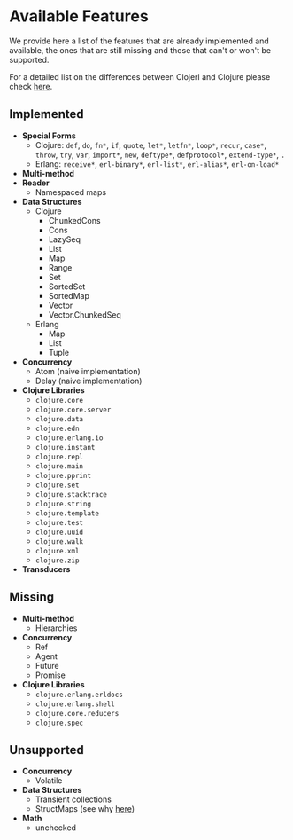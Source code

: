 # Available Features

We provide here a list of the features that are already implemented and
available, the ones that are still missing and those that can't or won't be
supported.

For a detailed list on the differences between Clojerl and Clojure please check
[here](differences-with-clojure).

## Implemented

- **Special Forms**
    - Clojure: `def`, `do`, `fn*`, `if`, `quote`, `let*`, `letfn*`, `loop*`,
      `recur`, `case*`, `throw`, `try`, `var`, `import*`, `new`, `deftype*`,
      `defprotocol*`, `extend-type*`, `.`
    - Erlang: `receive*`, `erl-binary*`, `erl-list*`, `erl-alias*`,
      `erl-on-load*`
- **Multi-method**
- **Reader**
    - Namespaced maps
- **Data Structures**
    - Clojure
        - ChunkedCons
        - Cons
        - LazySeq
        - List
        - Map
        - Range
        - Set
        - SortedSet
        - SortedMap
        - Vector
        - Vector.ChunkedSeq
    - Erlang
        - Map
        - List
        - Tuple
- **Concurrency**
    - Atom (naive implementation)
    - Delay (naive implementation)
- **Clojure Libraries**
    - `clojure.core`
    - `clojure.core.server`
    - `clojure.data`
    - `clojure.edn`
    - `clojure.erlang.io`
    - `clojure.instant`
    - `clojure.repl`
    - `clojure.main`
    - `clojure.pprint`
    - `clojure.set`
    - `clojure.stacktrace`
    - `clojure.string`
    - `clojure.template`
    - `clojure.test`
    - `clojure.uuid`
    - `clojure.walk`
    - `clojure.xml`
    - `clojure.zip`
- **Transducers**

## Missing

- **Multi-method**
    - Hierarchies
- **Concurrency**
    - Ref
    - Agent
    - Future
    - Promise
- **Clojure Libraries**
    - `clojure.erlang.erldocs`
    - `clojure.erlang.shell`
    - `clojure.core.reducers`
    - `clojure.spec`

## Unsupported

- **Concurrency**
    - Volatile
- **Data Structures**
    - Transient collections
    - StructMaps (see why [here][structmaps])
- **Math**
    - unchecked

[structmaps]: https://clojure.org/reference/data_structures#StructMaps
